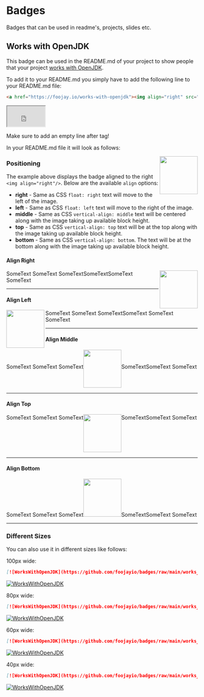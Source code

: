 # Badges
Badges that can be used in readme's, projects, slides etc.

## Works with OpenJDK

This badge can be used in the README.md of your project to show people that your project <a href="https://foojay.io/works-with-openjdk">works with OpenJDK</a>.

To add it to your README.md you simply have to add the following line to your README.md file:

```html
<a href="https://foojay.io/works-with-openjdk"><img align="right" src="https://github.com/foojayio/badges/raw/main/works_with_openjdk/Works-with-OpenJDK.png" width="100"></a>

```


<iframe width="100" height="54" src="https://github.com/foojayio/badges/raw/main/works_with_openjdk/WorksWithOpenJDK_100px.html"></iframe>

Make sure to add an empty line after <a> tag!

In your README.md file it will look as follows:

<a href="https://foojay.io/works-with-openjdk"><img align="right" src="https://github.com/foojayio/badges/raw/main/works_with_openjdk/Works-with-OpenJDK.png" width="100"></a>

### Positioning
The example above displays the badge aligned to the right `<img align="right"/>`. Below are the available `align` options:
- **right** - Same as CSS `float: right` text will move to the left of the image.
- **left**  - Same as CSS `float: left` text will move to the right of the image.
- **middle** - Same as CSS `vertical-align: middle` text will be centered along with the image taking up available block height.
- **top** - Same as CSS `vertical-align: top` text will be at the top along with the image taking up available block height.
- **bottom** - Same as CSS `vertical-align: bottom`. The text will be at the bottom along with the image taking up available block height.

#### Align Right
SomeText SomeText SomeText<a href="https://foojay.io/works-with-openjdk"><img align="right" src="https://github.com/foojayio/badges/raw/main/works_with_openjdk/Works-with-OpenJDK.png" width="100"></a>SomeTextSomeText SomeText
<hr/>
  
#### Align Left
SomeText SomeText SomeText<a href="https://foojay.io/works-with-openjdk"><img align="left" src="https://github.com/foojayio/badges/raw/main/works_with_openjdk/Works-with-OpenJDK.png" width="100"></a>SomeText SomeText SomeText
<hr/> 

#### Align Middle

SomeText SomeText SomeText<a href="https://foojay.io/works-with-openjdk"><img align="middle" src="https://github.com/foojayio/badges/raw/main/works_with_openjdk/Works-with-OpenJDK.png" width="100"></a>SomeTextSomeText SomeText  
<hr/>
  
#### Align Top
SomeText SomeText SomeText<a href="https://foojay.io/works-with-openjdk"><img align="top" src="https://github.com/foojayio/badges/raw/main/works_with_openjdk/Works-with-OpenJDK.png" width="100"></a>SomeTextSomeText SomeText  
<hr/>
  
#### Align Bottom
SomeText SomeText SomeText<a href="https://foojay.io/works-with-openjdk"><img align="bottom" src="https://github.com/foojayio/badges/raw/main/works_with_openjdk/Works-with-OpenJDK.png" width="100"></a>SomeTextSomeText SomeText  
<hr/>
  
### Different Sizes
You can also use it in different sizes like follows:

100px wide:
```markdown
[![WorksWithOpenJDK](https://github.com/foojayio/badges/raw/main/works_with_openjdk/WorksWithOpenJDK-100.png)](https://foojay.io/works-with-openjdk)
```

[![WorksWithOpenJDK](https://github.com/foojayio/badges/raw/main/works_with_openjdk/WorksWithOpenJDK-100.png)](https://foojay.io/works-with-openjdk)


80px wide:
```markdown
[![WorksWithOpenJDK](https://github.com/foojayio/badges/raw/main/works_with_openjdk/WorksWithOpenJDK-80.png)](https://foojay.io/works-with-openjdk)
```

[![WorksWithOpenJDK](https://github.com/foojayio/badges/raw/main/works_with_openjdk/WorksWithOpenJDK-80.png)](https://foojay.io/works-with-openjdk)


60px wide:
```markdown
[![WorksWithOpenJDK](https://github.com/foojayio/badges/raw/main/works_with_openjdk/WorksWithOpenJDK-60.png)](https://foojay.io/today/works-with-openjdk)
```

[![WorksWithOpenJDK](https://github.com/foojayio/badges/raw/main/works_with_openjdk/WorksWithOpenJDK-60.png)](https://foojay.io/today/works-with-openjdk)


40px wide:
```markdown
[![WorksWithOpenJDK](https://github.com/foojayio/badges/raw/main/works_with_openjdk/WorksWithOpenJDK-40.png)](https://foojay.io/today/works-with-openjdk)
```

[![WorksWithOpenJDK](https://github.com/foojayio/badges/raw/main/works_with_openjdk/WorksWithOpenJDK-40.png)](https://foojay.io/today/works-with-openjdk)
